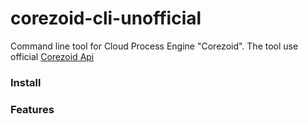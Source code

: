 # corezoid-cli-unofficial

Command line tool for Cloud Process Engine "Corezoid".
The tool use official [Corezoid Api](https://doc.corezoid.com/en/api/ "Corezoid Api")  

### Install

### Features
